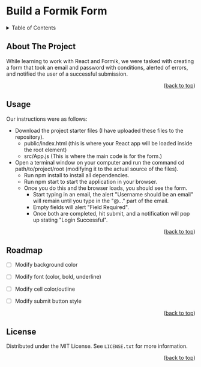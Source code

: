 <h1> Build a Formik Form</h1>

<details>
  <summary>Table of Contents</summary>
  <ol>
    <li>
      <a href="#about-the-project">About The Project</a>
    </li>
    <li><a href="#usage">Usage</a></li>
    <li><a href="#roadmap">Roadmap</a></li>
    <li><a href="#license">License</a></li>
  </ol>
</details>


<!-- ABOUT THE PROJECT -->
## About The Project

While learning to work with React and Formik, we were tasked with creating a form that took an email and password with conditions, alerted of errors, and notified the user of a successful submission. 

<p align="right">(<a href="#top">back to top</a>)</p>


<!-- USAGE EXAMPLES -->
## Usage

Our instructions were as follows: 
* Download the project starter files (I have uploaded these files to the repository).
  * public/index.html (this is where your React app will be loaded inside the root element)
  * src/App.js (This is where the main code is for the form.)
* Open a terminal window on your computer and run the command cd path/to/project/root (modifying it to the actual source of the files).
  * Run npm install to install all dependencies.
  * Run npm start to start the application in your browser.
  * Once you do this and the browser loads, you should see the form.
      * Start typing in an email, the alert "Username should be an email" will remain until you type in the "@..." part of the email.
      * Empty fields will alert "Field Required".
      * Once both are completed, hit submit, and a notification will pop up stating "Login Successful".

<p align="right">(<a href="#top">back to top</a>)</p>



<!-- ROADMAP -->
## Roadmap

- [ ] Modify background color
- [ ] Modify font (color, bold, underline)
- [ ] Modify cell color/outline
- [ ] Modify submit button style


<p align="right">(<a href="#top">back to top</a>)</p>



<!-- LICENSE -->
## License

Distributed under the MIT License. See `LICENSE.txt` for more information.

<p align="right">(<a href="#top">back to top</a>)</p>

